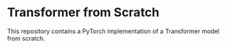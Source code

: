 # Transformer from Scratch

This repository contains a PyTorch implementation of a Transformer model from scratch.
